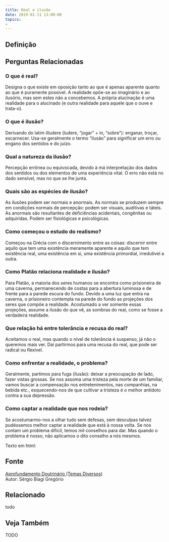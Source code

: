 ```yaml
---
title: Real e ilusão
date: 2019-01-11 13:00:00
topics: 
- 
---
```


## Definição


## Perguntas Relacionadas

### O que é real?
Designa o que existe em oposição tanto ao que é apenas aparente quanto
ao que é puramente possível. A realidade opõe-se ao imaginário e ao
ilusório, mas sem estes não a concebemos. A própria alucinação é uma
realidade para o alucinado (e outra realidade para aquele que o ouve e
trata-o).

### O que é ilusão?
Derivando do latim illudere (ludere, “jogar” + in, “sobre”):
enganar, troçar, escarnecer. Usa-se geralmente o termo “ilusão” para
significar um erro ou engano dos sentidos e do juízo.

### Qual a natureza da ilusão?
Percepção errônea ou equivocada, devido à má interpretação dos dados dos
sentidos ou dos elementos de uma experiência vital. O erro não está no
dado sensível, mas no que se lhe junta.

### Quais são as espécies de ilusão?
As ilusões podem ser normais e anormais. As normais se produzem sempre
em condições normais de percepção: podem ser visuais, auditivas e
táteis. As anormais são resultantes de deficiências acidentais,
congênitas ou adquiridas. Podem ser fisiológicas e psicológicas.

### Como começou o estudo do realismo?
Começou na Grécia com o discernimento entre as coisas: discernir entre
aquilo que tem uma existência meramente aparente e aquilo que tem
existência real, uma existência em si, uma existência primordial,
irredutível a outra.

### Como Platão relaciona realidade e ilusão?
Para Platão, a maioria dos seres humanos se encontra como prisioneira de
uma caverna, permanecendo de costas para a abertura luminosa e de frente
para a parede escura do fundo. Devido a uma luz que entra na caverna, o
prisioneiro contempla na parede do fundo as projeções dos seres que
compõe a realidade. Acostumado a ver somente essas projeções, assume a
ilusão do que vê, as sombras do real, como se fosse a verdadeira
realidade.

### Que relação há entre tolerância e recusa do real?
Aceitamos o real, mas quando o nível de tolerância é suspenso, já não o
queremos mais ver. Daí partirmos para uma recusa do real, que pode ser
radical ou flexível.

### Como enfrentar a realidade, o problema?
Geralmente, partimos para fuga (ilusão): deixar a preocupação de lado,
fazer vistas grossas. Se nos assoma uma tristeza pela morte de um
familiar, vamos buscar a compensação nos entretenimentos, nas
companhias, na bebida etc., esquecendo-nos de que cultivar a tristeza é
o melhor antídoto contra a sua depressão.

### Como captar a realidade que nos rodeia?
Se acostumarmo-nos a olhar tudo sem defesas, sem desculpas talvez
pudéssemos melhor captar a realidade que está à nossa volta. Se nos
contam um problema difícil, temos mil conselhos para dar. Mas quando o
problema é nosso, não aplicamos o dito conselho a nós mesmos.


Texto em html:


## Fonte
[Aprofundamento Doutrinário (Temas Diversos)](https://sites.google.com/view/aprofundamentodoutrinario/real-e-ilusão)  
Autor: Sérgio Biagi Gregório



## Relacionado
todo

## Veja Também
TODO


